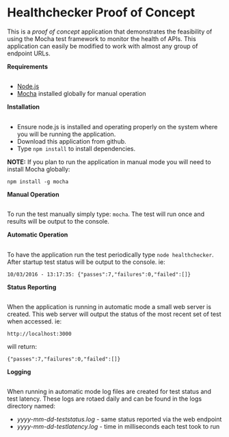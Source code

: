 # Healthchecker Proof of Concept

This is a *proof of concept* application that demonstrates the feasibility of using the Mocha
test framework to monitor the health of APIs. This application can easily be modified to 
work with almost any group of endpoint URLs.  


**Requirements**
##
+ [Node.js](https://nodejs.org)
+ [Mocha](https://mochajs.org) installed globally for manual operation 


**Installation**
##
+ Ensure node.js is installed and operating properly on the system where you will be 
running the application. 
+ Download this application from github.
+ Type `npm install` to install dependencies.

**NOTE:** If you plan to run the application in manual mode you will need to install Mocha globally:

`npm install -g mocha`   


**Manual Operation**
##
To run the test manually simply type: `mocha`. The test will run once and results will be 
output to the console.


**Automatic Operation**
##
To have the application run the test periodically type `node healthchecker`. After startup test status will 
be output to the console. ie:

`10/03/2016 - 13:17:35: {"passes":7,"failures":0,"failed":[]}`


**Status Reporting**
##
When the application is running in automatic mode a small web server is created. This web server 
will output the status of the most recent set of test when accessed. ie: 

`http://localhost:3000`

will return:

`{"passes":7,"failures":0,"failed":[]}`


**Logging**
##
When running in automatic mode log files are created for test status and test latency. These logs 
are rotaed daily and can be found in the logs directory named:

+ *yyyy-mm-dd-teststatus.log*   - same status reported via the web endpoint
+ *yyyy-mm-dd-testlatency.log*  - time in milliseconds each test took to run

